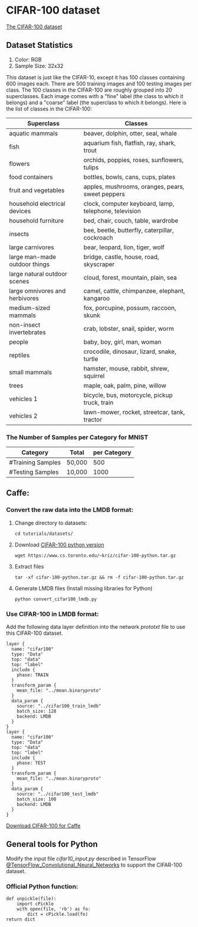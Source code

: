 # CIFAR-100 dataset

[The CIFAR-100 dataset](https://www.cs.toronto.edu/~kriz/cifar.html)

## Dataset Statistics

1. Color: RGB
2. Sample Size: 32x32

This dataset is just like the CIFAR-10, except it has 100 classes containing 600 images each. There are 500 training images and 100 testing images per class. The 100 classes in the CIFAR-100 are roughly grouped into 20 superclasses. Each image comes with a "fine" label (the class to which it belongs) and a "coarse" label (the superclass to which it belongs).
Here is the list of classes in the CIFAR-100:

|Superclass|	Classes|
|----------|------------|
|aquatic mammals|	beaver, dolphin, otter, seal, whale|
|fish|	aquarium fish, flatfish, ray, shark, trout|
|flowers|	orchids, poppies, roses, sunflowers, tulips|
|food containers|	bottles, bowls, cans, cups, plates|
|fruit and vegetables|	apples, mushrooms, oranges, pears, sweet peppers|
|household electrical devices|	clock, computer keyboard, lamp, telephone, television|
|household furniture|	bed, chair, couch, table, wardrobe|
|insects|	bee, beetle, butterfly, caterpillar, cockroach|
|large carnivores|	bear, leopard, lion, tiger, wolf|
|large man-made outdoor things|	bridge, castle, house, road, skyscraper|
|large natural outdoor scenes|	cloud, forest, mountain, plain, sea|
|large omnivores and herbivores|	camel, cattle, chimpanzee, elephant, kangaroo|
|medium-sized mammals|	fox, porcupine, possum, raccoon, skunk
|non-insect invertebrates |	crab, lobster, snail, spider, worm|
|people|	baby, boy, girl, man, woman|
|reptiles|	crocodile, dinosaur, lizard, snake, turtle|
|small mammals|	hamster, mouse, rabbit, shrew, squirrel|
|trees|	maple, oak, palm, pine, willow|
|vehicles 1|	bicycle, bus, motorcycle, pickup truck, train|
|vehicles 2|	lawn-mower, rocket, streetcar, tank, tractor|

### The Number of Samples per Category for MNIST

|Category| Total| per Category|
|--------|------|-------------|
|#Training Samples|50,000|500|
|#Testing Samples|10,000|1000|

## Caffe:

### Convert the raw data into the LMDB format:

1. Change directory to datasets:
   ````
   cd tutorials/datasets/
   ````
2. Download [CIFAR-100 python version](https://www.cs.toronto.edu/~kriz/cifar-100-python.tar.gz) 
   ````
   wget https://www.cs.toronto.edu/~kriz/cifar-100-python.tar.gz
   ```` 
3. Extract files
   ````
   tar -xf cifar-100-python.tar.gz && rm -f cifar-100-python.tar.gz
   ````
4. Generate LMDB files (Install missing libraries for Python)
   ````
   python convert_cifar100_lmdb.py   
   ````
### Use CIFAR-100 in LMDB format:
Add the following data layer definition into the network *prototxt* file to use this CIFAR-100 dataset.

````
layer {
  name: "cifar100"
  type: "Data"
  top: "data"
  top: "label"
  include {
    phase: TRAIN
  }
  transform_param {
    mean_file: "../mean.binaryproto"
  }
  data_param {
    source: "../cifar100_train_lmdb"
    batch_size: 128
    backend: LMDB
  }
}
layer {
  name: "cifar100"
  type: "Data"
  top: "data"
  top: "label"
  include {
    phase: TEST
  }
  transform_param {
    mean_file: "../mean.binaryproto"
  }
  data_param {
    source: "../cifar100_test_lmdb"
    batch_size: 100
    backend: LMDB
  }
}
````

[Download CIFAR-100 for Caffe](https://drive.google.com/open?id=1bpk1lVTIUWEjeJtcePn4-bbbfRnzIriJ)

## General tools for Python

Modify the input file *cifar10_input.py* described in TensorFlow [@TensorFlow_Convolutional_Neural_Networks] to support the CIFAR-100 dataset.

### Official Python function:
    def unpickle(file):
        import cPickle
        with open(file, 'rb') as fo:
            dict = cPickle.load(fo)
    return dict



[@Github: uncommon-datasets-caffe]: https://github.com/junyuseu/uncommon-datasets-caffe
[@TensorFlow_Convolutional_Neural_Networks]:https://www.tensorflow.org/tutorials/deep_cnn

